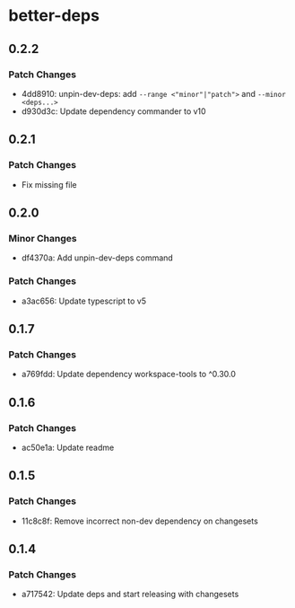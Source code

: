 # better-deps

## 0.2.2

### Patch Changes

- 4dd8910: unpin-dev-deps: add `--range <"minor"|"patch">` and `--minor <deps...>`
- d930d3c: Update dependency commander to v10

## 0.2.1

### Patch Changes

- Fix missing file

## 0.2.0

### Minor Changes

- df4370a: Add unpin-dev-deps command

### Patch Changes

- a3ac656: Update typescript to v5

## 0.1.7

### Patch Changes

- a769fdd: Update dependency workspace-tools to ^0.30.0

## 0.1.6

### Patch Changes

- ac50e1a: Update readme

## 0.1.5

### Patch Changes

- 11c8c8f: Remove incorrect non-dev dependency on changesets

## 0.1.4

### Patch Changes

- a717542: Update deps and start releasing with changesets
